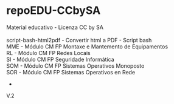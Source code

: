 # repoEDU-CCbySA
Material educativo - Licenza CC by SA<br />
<br />
script-bash-html2pdf - Convertir html a PDF - Script bash<br />
MME - Módulo CM FP Montaxe e Mantemento de Equipamentos<br />
RL  - Módulo CM FP Redes Locais<br />
SI  - Módulo CM FP Seguridade Informática<br />
SOM - Módulo CM FP Sistemas Operativos Monoposto<br />
SOR - Módulo CM FP Sistemas Operativos en Rede<br />

-
V.2
